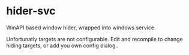 # hider-svc
WinAPI based window hider, wrapped into windows service.

Unfortunatly targets are not configurable. 
Edit and recompile to change hiding targets, or add you own config dialog..
